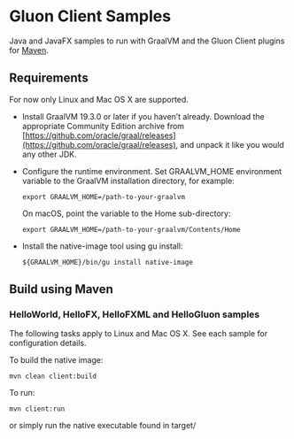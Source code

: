 # Gluon Client Samples

Java and JavaFX samples to run with GraalVM and the Gluon Client plugins for [Maven](https://github.com/gluonhq/client-maven-plugin/).

## Requirements

For now only Linux and Mac OS X are supported.

* Install GraalVM 19.3.0 or later if you haven’t already. Download the appropriate Community Edition archive from [https://github.com/oracle/graal/releases](https://github.com/oracle/graal/releases), and unpack it like you would any other JDK.

* Configure the runtime environment. Set GRAALVM_HOME environment variable to the GraalVM installation directory, for example:

    `export GRAALVM_HOME=/path-to-your-graalvm`

    On macOS, point the variable to the Home sub-directory:

    `export GRAALVM_HOME=/path-to-your-graalvm/Contents/Home`

* Install the native-image tool using gu install:

   `${GRAALVM_HOME}/bin/gu install native-image`   


## Build using Maven

### HelloWorld, HelloFX, HelloFXML and HelloGluon samples

The following tasks apply to Linux and Mac OS X. See each sample for configuration details.

To build the native image:

    mvn clean client:build

To run:

    mvn client:run

or simply run the native executable found in target/
